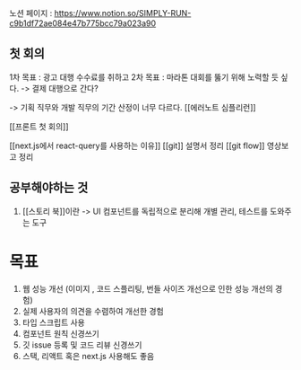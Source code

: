 노션 페이지 : https://www.notion.so/SIMPLY-RUN-c9b1df72ae084e47b775bcc79a023a90


## 첫 회의
1차 목표 : 광고 대행 수수료를 취하고 
2차 목표 : 마라톤 대회를 뚫기 위해 노력할 듯 싶다. 
-> 결제 대행으로 간다? 

-> 기획 직무와 개발 직무의 기간 산정이 너무 다르다. 
[[에러노트 심플리런]]

[[프론트 첫 회의]]


[[next.js에서 react-query를 사용하는 이유]]
[[git]] 설명서 정리 
[[git flow]] 영상보고 정리 

## 공부해야하는 것
1. [[스토리 북]]이란
-> UI 컴포넌트를 독립적으로 분리해 개별 관리, 테스트를 도와주는 도구


# 목표
1. 웹 성능 개선 (이미지 , 코드 스플리팅, 번들 사이즈 개선으로 인한 성능 개선의 경험)
2. 실제 사용자의 의견을 수렴하여 개선한 경험 
3. 타입 스크립트 사용
4. 컴포넌트 원칙 신경쓰기 
5. 깃 issue 등록 및 코드 리뷰 신경쓰기 
6. 스택, 리액트 혹은 next.js 사용해도 좋음 





